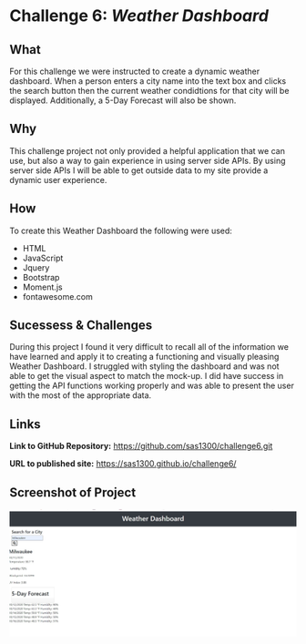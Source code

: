 # Challenge 6:  *Weather Dashboard*

## What
 For this challenge we were instructed to create a dynamic weather dashboard.  When a person enters a city name into the text box and clicks the search button then the current weather condidtions for that city will be displayed.  Additionally, a 5-Day Forecast will also be shown.  
    
## Why
This challenge project not only provided a helpful application that we can use, but also a way to gain experience in using server side APIs.  By using server side APIs I will be able to get outside data to my site provide a dynamic user experience.  

## How
To create this Weather Dashboard the following were used:

* HTML
* JavaScript
* Jquery
* Bootstrap
* Moment.js
* fontawesome.com

## Sucessess & Challenges
During this project I found it very difficult to recall all of the information we have learned and apply it to creating a functioning and visually pleasing Weather Dashboard. I struggled with styling the dashboard and was not able to get the visual aspect to match the mock-up.   I did have success in getting the API functions working properly and was able to present the user with the most of the appropriate data.  


## Links

**Link to GitHub Repository:**  https://github.com/sas1300/challenge6.git

**URL to published site:**   https://sas1300.github.io/challenge6/

## Screenshot of Project

![screenshot](/assets/images/screenshot.jpg)
